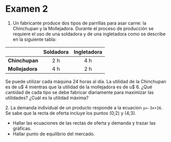 # Examen 2

1. Un fabricante produce dos tipos de parrillas para asar carne: la Chinchupan y la Mollejadora. Durante el proceso de producción se requiere el uso de una soldadora y de una ingletadora como se describe en la siguiente tabla:

|                 | Soldadora | Ingletadora |
| --------------- | :-------: | :---------: |
| **Chinchupan**  |    2 h    |     4 h     |
| **Mollejadora** |    4 h    |     2 h     |

Se puede utilizar cada máquina 24 horas al día. La utilidad de la Chinchupan es de u$ 4 mientras que la utilidad de la mollejadora es de u$ 6. ¿Qué cantidad de cada tipo se debe fabricar diariamente para maximizar las utilidades? ¿Cuál es la utilidad máxima?

2\. La demanda individual de un producto responde a la ecuacion `y=-3x+16`. Se sabe que la recta de oferta incluye los puntos (0;2) y (4;3).

* Hallar las ecuaciones de las rectas de oferta y demanda y trazar las gráficas.
* Hallar punto de equilibrio del mercado.

